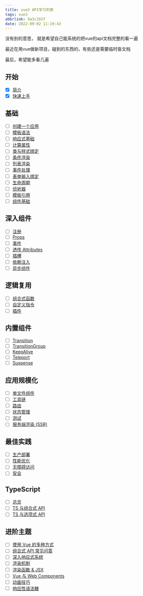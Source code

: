```yaml
---
title: vue3 API学习列表
tags: vue3
abbrlink: 9a3c1b5f
date: 2022-09-02 11:19:43
---
```


没有别的意思， 就是希望自己能系统的把vue的api文档完整的看一遍

最近在用vue做新项目，碰到的东西的，有些还是需要临时查文档

最后，希望能多看几遍

## 开始

- [x] [简介](https://cn.vuejs.org/guide/introduction.html)
- [x] [快速上手](https://cn.vuejs.org/guide/quick-start.html)

## 基础

- [ ] [创建一个应用](https://cn.vuejs.org/guide/essentials/application.html)
- [ ] [模板语法](https://cn.vuejs.org/guide/essentials/template-syntax.html)
- [ ] [响应式基础](https://cn.vuejs.org/guide/essentials/reactivity-fundamentals.html)
- [ ] [计算属性](https://cn.vuejs.org/guide/essentials/computed.html)
- [ ] [类与样式绑定](https://cn.vuejs.org/guide/essentials/class-and-style.html)
- [ ] [条件渲染](https://cn.vuejs.org/guide/essentials/conditional.html)
- [ ] [列表渲染](https://cn.vuejs.org/guide/essentials/list.html)
- [ ] [事件处理](https://cn.vuejs.org/guide/essentials/event-handling.html)
- [ ] [表单输入绑定](https://cn.vuejs.org/guide/essentials/forms.html)
- [ ] [生命周期](https://cn.vuejs.org/guide/essentials/lifecycle.html)
- [ ] [侦听器](https://cn.vuejs.org/guide/essentials/watchers.html)
- [ ] [模板引用](https://cn.vuejs.org/guide/essentials/template-refs.html)
- [ ] [组件基础](https://cn.vuejs.org/guide/essentials/component-basics.html)

## 深入组件

- [ ] [注册](https://cn.vuejs.org/guide/components/registration.html)
- [ ] [Props](https://cn.vuejs.org/guide/components/props.html)
- [ ] [事件](https://cn.vuejs.org/guide/components/events.html)
- [ ] [透传 Attributes](https://cn.vuejs.org/guide/components/attrs.html)
- [ ] [插槽](https://cn.vuejs.org/guide/components/slots.html)
- [ ] [依赖注入](https://cn.vuejs.org/guide/components/provide-inject.html)
- [ ] [异步组件](https://cn.vuejs.org/guide/components/async.html)

## 逻辑复用

- [ ] [组合式函数](https://cn.vuejs.org/guide/reusability/composables.html)
- [ ] [自定义指令](https://cn.vuejs.org/guide/reusability/custom-directives.html)
- [ ] [插件](https://cn.vuejs.org/guide/reusability/plugins.html)

## 内置组件

- [ ] [Transition](https://cn.vuejs.org/guide/built-ins/transition.html)
- [ ] [TransitionGroup](https://cn.vuejs.org/guide/built-ins/transition-group.html)
- [ ] [KeepAlive](https://cn.vuejs.org/guide/built-ins/keep-alive.html)
- [ ] [Teleport](https://cn.vuejs.org/guide/built-ins/teleport.html)
- [ ] [Suspense](https://cn.vuejs.org/guide/built-ins/suspense.html)

## 应用规模化

- [ ] [单文件组件](https://cn.vuejs.org/guide/scaling-up/sfc.html)
- [ ] [工具链](https://cn.vuejs.org/guide/scaling-up/tooling.html)
- [ ] [路由](https://cn.vuejs.org/guide/scaling-up/routing.html)
- [ ] [状态管理](https://cn.vuejs.org/guide/scaling-up/state-management.html)
- [ ] [测试](https://cn.vuejs.org/guide/scaling-up/testing.html)
- [ ] [服务端渲染 (SSR)](https://cn.vuejs.org/guide/scaling-up/ssr.html)

## 最佳实践

- [ ] [生产部署](https://cn.vuejs.org/guide/best-practices/production-deployment.html)
- [ ] [性能优化](https://cn.vuejs.org/guide/best-practices/performance.html)
- [ ] [无障碍访问](https://cn.vuejs.org/guide/best-practices/accessibility.html)
- [ ] [安全](https://cn.vuejs.org/guide/best-practices/security.html)

## TypeScript

- [ ] [总览](https://cn.vuejs.org/guide/typescript/overview.html)
- [ ] [TS 与组合式 API](https://cn.vuejs.org/guide/typescript/composition-api.html)
- [ ] [TS 与选项式 API](https://cn.vuejs.org/guide/typescript/options-api.html)

## 进阶主题

- [ ] [使用 Vue 的多种方式](https://cn.vuejs.org/guide/extras/ways-of-using-vue.html)
- [ ] [组合式 API 常见问答](https://cn.vuejs.org/guide/extras/composition-api-faq.html)
- [ ] [深入响应式系统](https://cn.vuejs.org/guide/extras/reactivity-in-depth.html)
- [ ] [渲染机制](https://cn.vuejs.org/guide/extras/rendering-mechanism.html)
- [ ] [渲染函数 & JSX](https://cn.vuejs.org/guide/extras/render-function.html)
- [ ] [Vue 与 Web Components](https://cn.vuejs.org/guide/extras/web-components.html)
- [ ] [动画技巧](https://cn.vuejs.org/guide/extras/animation.html)
- [ ] [响应性语法糖](https://cn.vuejs.org/guide/extras/reactivity-transform.html)
